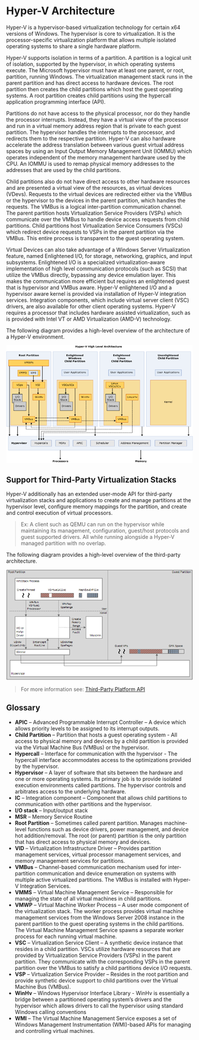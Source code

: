 # Hyper-V Architecture

Hyper-V is a hypervisor-based virtualization technology for certain x64 versions of Windows.  The hypervisor is core to virtualization.  It is the processor-specific virtualization platform that allows multiple isolated operating systems to share a single hardware platform.

Hyper-V supports isolation in terms of a partition. A partition is a logical unit of isolation, supported by the hypervisor, in which operating systems execute. The Microsoft hypervisor must have at least one parent, or root, partition, running Windows. The virtualization management stack runs in the parent partition and has direct access to hardware devices. The root partition then creates the child partitions which host the guest operating systems. A root partition creates child partitions using the hypercall application programming interface (API).

Partitions do not have access to the physical processor, nor do they handle the processor interrupts. Instead, they have a virtual view of the processor and run in a virtual memory address region that is private to each guest partition. The hypervisor handles the interrupts to the processor, and redirects them to the respective partition. Hyper-V can also hardware accelerate the address translation between various guest virtual address spaces by using an Input Output Memory Management Unit (IOMMU) which operates independent of the memory management hardware used by the CPU. An IOMMU is used to remap physical memory addresses to the addresses that are used by the child partitions.

Child partitions also do not have direct access to other hardware resources and are presented a virtual view of the resources, as virtual devices (VDevs). Requests to the virtual devices are redirected either via the VMBus or the hypervisor to the devices in the parent partition, which handles the requests. The VMBus is a logical inter-partition communication channel. The parent partition hosts Virtualization Service Providers (VSPs) which communicate over the VMBus to handle device access requests from child partitions. Child partitions host Virtualization Service Consumers (VSCs) which redirect device requests to VSPs in the parent partition via the VMBus. This entire process is transparent to the guest operating system.

Virtual Devices can also take advantage of a Windows Server Virtualization feature, named Enlightened I/O, for storage, networking, graphics, and input subsystems. Enlightened I/O is a specialized virtualization-aware implementation of high level communication protocols (such as SCSI) that utilize the VMBus directly, bypassing any device emulation layer. This makes the communication more efficient but requires an enlightened guest that is hypervisor and VMBus aware. Hyper-V enlightened I/O and a hypervisor aware kernel is provided via installation of Hyper-V integration services. Integration components, which include virtual server client (VSC) drivers, are also available for other client operating systems. Hyper-V requires a processor that includes hardware assisted virtualization, such as is provided with Intel VT or AMD Virtualization (AMD-V) technology.

The following diagram provides a high-level overview of the architecture of a Hyper-V environment.

![](./media/hv_architecture.png)

## Support for Third-Party Virtualization Stacks

Hyper-V additionally has an extended user-mode API for third-party virtualization stacks and applications to create and manage partitions at the hypervisor level, configure memory mappings for the partition, and create and control execution of virtual processors.

> Ex: A client such as QEMU can run on the hypervisor while maintaining its management, configuration, guest/host protocols and guest supported drivers. All while running alongside a Hyper-V managed partition with no overlap.

The following diagram provides a high-level overview of the third-party architecture.

![](./media/hv_third_party_architecture.png)
> For more information see: [Third-Party Platform API](./hyper-v-third-party.md)

## Glossary
* **APIC** – Advanced Programmable Interrupt Controller – A device which allows priority levels to be assigned to its interrupt outputs.
* **Child Partition** – Partition that hosts a guest operating system - All access to physical memory and devices by a child partition is provided via the Virtual Machine Bus (VMBus) or the hypervisor.
* **Hypercall** – Interface for communication with the hypervisor - The hypercall interface accommodates access to the optimizations provided by the hypervisor.
* **Hypervisor** – A layer of software that sits between the hardware and one or more operating systems. Its primary job is to provide isolated execution environments called partitions. The hypervisor controls and arbitrates access to the underlying hardware.
* **IC** – Integration component – Component that allows child partitions to communication with other partitions and the hypervisor.
* **I/O stack** – Input/output stack
* **MSR** – Memory Service Routine
* **Root Partition** – Sometimes called parent partition.  Manages machine-level functions such as device drivers, power management, and device hot addition/removal. The root (or parent) partition is the only partition that has direct access to physical memory and devices.
* **VID** – Virtualization Infrastructure Driver – Provides partition management services, virtual processor management services, and memory management services for partitions.
* **VMBus** – Channel-based communication mechanism used for inter-partition communication and device enumeration on systems with multiple active virtualized partitions. The VMBus is installed with Hyper-V Integration Services.
* **VMMS** – Virtual Machine Management Service – Responsible for managing the state of all virtual machines in child partitions.
* **VMWP** – Virtual Machine Worker Process – A user mode component of the virtualization stack. The worker process provides virtual machine management services from the Windows Server 2008 instance in the parent partition to the guest operating systems in the child partitions. The Virtual Machine Management Service spawns a separate worker process for each running virtual machine.
* **VSC** – Virtualization Service Client – A synthetic device instance that resides in a child partition. VSCs utilize hardware resources that are provided by Virtualization Service Providers (VSPs) in the parent partition. They communicate with the corresponding VSPs in the parent partition over the VMBus to satisfy a child partitions device I/O requests.
* **VSP** – Virtualization Service Provider – Resides in the root partition and provide synthetic device support to child partitions over the Virtual Machine Bus (VMBus).
* **WinHv** – Windows Hypervisor Interface Library - WinHv is essentially a bridge between a partitioned operating system’s drivers and the hypervisor which allows drivers to call the hypervisor using standard Windows calling conventions
* **WMI** – The Virtual Machine Management Service exposes a set of Windows Management Instrumentation (WMI)-based APIs for managing and controlling virtual machines.
